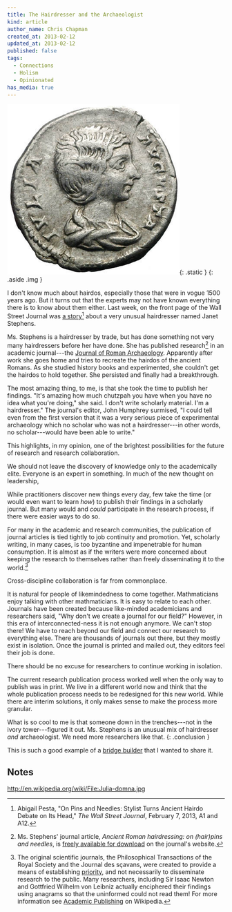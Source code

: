 ```yaml
---
title: The Hairdresser and the Archaeologist 
kind: article
author_name: Chris Chapman
created_at: 2013-02-12
updated_at: 2013-02-12
published: false
tags:
  - Connections
  - Holism
  - Opinionated
has_media: true
---
```


![Coin of Julia Domna I](Julia-domna.jpg){: .static }
{: .aside .img }

I don't know much about hairdos, especially those that were in vogue <span
class="oldstyle">1500</span> years ago. But it turns out that the experts may
not have known everything there is to know about them either. Last week, on the
front page of the Wall Street Journal was [a
story](http://online.wsj.com/article/SB10001424127887324900204578286272195339456.html)[^1]
about a very unusual hairdresser named Janet Stephens. 

<!--MORE-->

Ms. Stephens is a hairdresser by trade, but has done something not very many
hairdressers before her have done. She has published research[^ja] in an
academic journal---the [Journal of Roman
Archaeology](http://www.journalofromanarch.com/). Apparently after work she
goes home and tries to recreate the hairdos of the ancient Romans. As she
studied history books and experimented, she couldn't get the hairdos to hold
together. She persisted and finally had a breakthrough. 

The most amazing thing, to me, is that she took the time to publish her
findings. "It's amazing how much chutzpah you have when you have no idea what
you're doing," she said. I don't write scholarly material. I'm a hairdresser."
The journal's editor, John Humphrey surmised, "I could tell even from the first
version that it was a very serious piece of experimental archaeology which no
scholar who was not a hairdresser---in other words, no scholar---would have
been able to write."

This highlights, in my opinion, one of the brightest possibilities for the
future of research and research collaboration.

We should not leave the discovery of knowledge only to the academically elite.
Everyone is an expert in something. In much of the new thought on leadership, 

While practitioners discover new things every day, few take the time (or would
even want to learn _how_) to publish their findings in a scholarly journal. But
many would and *could* participate in the research process, if there were
easier ways to do so.

For many in the academic and research communities, the publication of journal
articles is tied tightly to job continuity and promotion. Yet, scholarly
writing, in many cases, is too byzantine and impenetrable for human
consumption. It is almost as if the writers were more concerned about keeping
the research to themselves rather than freely disseminating it to the
world.[^1st-journals]

Cross-discipline collaboration is far from commonplace.

It is natural for people of likemindedness to come together. Mathmaticians
enjoy talking with other mathmaticians. It is easy to relate to each other.
Journals have been created because like-minded academicians and researchers
said, "Why don't we create a journal for our field?" However, in this era of
interconnected-ness it is not enough anymore. We can't stop there! We have to
reach beyond our field and connect our research to everything else. There are
thousands of journals out there, but they mostly exist in isolation. Once the
journal is printed and mailed out, they editors feel their job is done. 

There should be no excuse for researchers to continue working in isolation. 

The current research publication process worked well when the only way to
publish was in print. We live in a different world now and think that the whole
publication process needs to be redesigned for this new world. While there are
interim solutions, it only makes sense to make the process more granular.

What is so cool to me is that someone down in the trenches---not in the ivory
tower---figured it out. Ms. Stephens is an unusual mix of hairdresser *and*
archaeologist. We need more researchers like that.
{: .conclusion }

This is such a good example of a [bridge builder](/research/#p[OwgWnb],h[OwgWnb,3]) that I wanted to share it.

## Notes

[^1]: Abigail Pesta, "On Pins and Needles: Stylist Turns Ancient Hairdo Debate
    on Its Head," <i>The Wall Street Journal</i>, February 7, 2013, A1 and A12.

[^ja]: Ms. Stephens' journal article, _Ancient Roman hairdressing: on
    (hair)pins and needles_, is
    [freely available for download](http://www.journalofromanarch.com/samples.html)
    on the journal's website.

[^1st-journals]: 
    The original scientific journals, the Philosophical Transactions of the
    Royal Society and the Journal des sçavans, were created to provide a means
    of establishing
    [priority](http://en.wikipedia.org/wiki/Scientific_priority), and not
    necessarily to disseminate research to the public. Many researchers,
    including Sir Isaac Newton and Gottfried Wilhelm von Leibniz actually
    enciphered their findings using anagrams so that the uninformed could not
    read them! For more information see
    [Academic
    Publishing](http://en.wikipedia.org/wiki/Academic_publishing#History) on
    Wikipedia.


[^2]: http://www.thehistoryblog.com/archives/14729

http://en.wikipedia.org/wiki/File:Julia-domna.jpg
